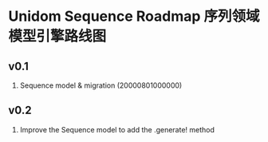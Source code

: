 # Unidom Sequence Roadmap 序列领域模型引擎路线图

## v0.1
1. Sequence model & migration (20000801000000)

## v0.2
1. Improve the Sequence model to add the .generate! method
